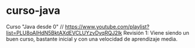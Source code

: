 # curso-java

Curso "Java desde 0" // https://www.youtube.com/playlist?list=PLU8oAlHdN5BktAXdEVCLUYzvDyqRQJ2lk
Revisión 1: Viene siendo un buen curso, bastante inicial y con una velocidad de aprendizaje media.
